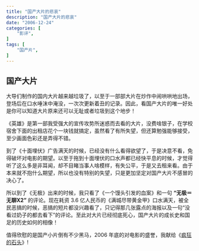 ```yaml
---
title: "国产大片的悲哀"
description: "国产大片的悲哀"
date: "2006-12-24"
categories: [
    "影评",
]
tags: [
    "国产片",
]
---
```


## 国产大片

大导们制作的国内大片越来越垃圾了，以至于一部部大片在炒作中闹哄哄地出场，登场后在口水唾沫中淹没，一次次更新着丑的记录。因此，看国产大片的唯一好处是你可以知道大片原来还可以无耻或者垃圾到这个地步！

<!--more-->

《英雄》是第一部我受强大的宣传攻势所迷惑而去看的大片，没费啥银子，在学校宿舍下面的出租店花个一块钱就搞定，虽然看了有所失望，但还算勉强能够接受，至少画面色彩还是弄得不错。

到了《十面埋伏》广告满天的时候，已经没有什么看得欲望了，于是决意不看，免得破坏对电影的期望。以至于拖到十面埋伏的口水声都已经快平息的时候，才觉得听了这么多是非耳闻，却不目睹当事人啥模样，有失公平，于是又去租来看。由于本来就不抱什么期望，所以也没有特别的失望，只是更加坚定对国产大片不感冒的决心了。

所以到了《无极》出来的时候，我只看了《一个馒头引发的血案》和一句 **“无极＝无聊X2”** 的评论。现在耗资 3.6 亿人民币的《满城尽带黄金甲》口水满天，被全民恶搞的时候，恶搞的短片都没兴趣看了，只记得那几张露点的海报以及一句“没看过奶子的都去看下”的评论。至此对大片已经彻底死心，国产大片的成长史和国足的历史如何的相像！

值得欣慰的是国产小片倒有不少黑马，2006 年底的对电影的盛誉，我献给《[疯狂的石头](http://movie.douban.com/subject/1862151/)》!

